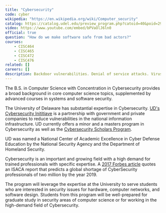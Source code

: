 ```yaml
---
title: "Cybersecurity"
code: cyber
wikipedia: "https://en.wikipedia.org/wiki/Computer_security"
catalog: https://catalog.udel.edu/preview_program.php?catoid=40&poid=29655
video: https://www.youtube.com/embed/bPVaOlJ6ln0
official: true
question: "How do we make software safe from bad actors?"
courses:
    - CISC464
    - CISC465
    - CISC472
    - CISC476
related: []
careers: []
description: Backdoor vulnerabilities. Denial of service attacks. Viruses, worms, and cyberintrusions. Massive security breaches at major corporations, government facilities, and other institutions are announced on a regular basis. Is it any surprise that cybersecurity experts are among the most in-demand computer science professionals? Students in this concentration study the whole spectrum of vulnerabilities as well as countermeasures to defend against them. Learn how to design secure software/hardware systems and networks; explore intrusion detection, cryptographic protocols, firewalls, and access control, among other topics.
---
```


The B.S. in Computer Science with Concentration in Cybersecurity
provides a broad background in core computer science topics,
supplemented by advanced courses in systems and software security.

The University of Delaware has substantial expertise in Cybersecurity. [UD's Cybersecurity Inititiave](https://csi.udel.edu/) is a partnership with government and private companies to reduce vulnerabilities in the national information infrastructure.  UD currently offers a minor and a masters program in Cybersecurity as well as the [Cybersecurity Scholars Program](https://www.udel.edu/apply/undergraduate-admissions/enrichment-opportunities/cybersecurity-scholars/).

UD was named a National Center of Academic Excellence in Cyber Defense Education by the National Security Agency and the Department of Homeland Security.

Cybersecurity is an important and growing field with a high demand for
trained professionals with specific expertise.  A [2017 Forbes article](https://www.forbes.com/sites/jeffkauflin/2017/03/16/the-fast-growing-job-with-a-huge-skills-gap-cyber-security/)
quotes an ISACA report that predicts a global shortage of
CyberSecurity professionals of two million by the year 2019.

The program will leverage the expertise at the University to serve
students who are interested in security issues for hardware, computer
networks, and software design.  Students from this program will be
well-prepared for graduate study in security areas of computer science
or for working in the high-demand field of Cybersecurity.